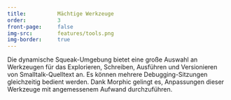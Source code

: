 ```yaml
---
title:          Mächtige Werkzeuge
order:          3
front-page:     false
img-src:        features/tools.png
img-border:     true
---
```

Die dynamische Squeak-Umgebung bietet eine große Auswahl an Werkzeugen für das Explorieren, Schreiben, Ausführen und Versionieren von Smalltalk-Quelltext an. Es können mehrere Debugging-Sitzungen gleichzeitig bedient werden. Dank Morphic gelingt es, Anpassungen dieser Werkzeuge mit angemessenem Aufwand durchzuführen.
